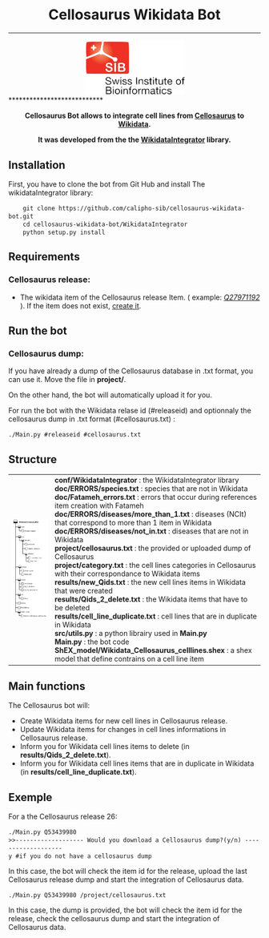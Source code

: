 # <center>Cellosaurus Wikidata Bot</center>

***************************
<center><img src="img/SIB_logo.png" style="width: 200px;"/></center>
***************************

**<center>Cellosaurus Bot allows to integrate cell lines from [Cellosaurus](https://web.expasy.org/cellosaurus/) to [Wikidata](https://www.wikidata.org/wiki/Wikidata:Main_Page).**

**It was developed from the the [WikidataIntegrator](https://github.com/SuLab/WikidataIntegrator) library.</center>**
## Installation

First, you have to clone the bot from Git Hub and install The wikidataIntegrator library:

		git clone https://github.com/calipho-sib/cellosaurus-wikidata-bot.git
		cd cellosaurus-wikidata-bot/WikidataIntegrator
		python setup.py install

## Requirements


### Cellosaurus release:


+ The wikidata item of the Cellosaurus release Item. ( example: [*Q27971192*](https://www.wikidata.org/wiki/Q27971192) ). If the item does not exist, [create it](https://www.wikidata.org/wiki/Special:NewItem).

## Run the bot

### Cellosaurus dump:

If you have already a dump of the Cellosaurus database in .txt format, you can use it. Move the file in **project/**.


On the other hand, the bot will automatically upload it for you. 


For run the bot with the Wikidata relase id (#releaseid) and optionnaly the cellosaurus dump in .txt format (#cellosaurus.txt) :

	./Main.py #releaseid #cellosaurus.txt

## Structure

| | |
|:--:|:--|
| <img src="img/Bot_structure.png" style="width: 400px;"/>|  **conf/WikidataIntegrator** : the WikidataIntegrator library </br> **doc/ERRORS/species.txt** : species that are not in Wikidata </br> **doc/Fatameh_errors.txt** : errors that occur during references item creation with Fatameh </br>  **doc/ERRORS/diseases/more\_than_1.txt** : diseases (NCIt) that correspond to more than 1 item in Wikidata </br> **doc/ERRORS/diseases/not_in.txt** : diseases that are not in Wikidata </br> **project/cellosaurus.txt** : the provided or uploaded dump of Cellosaurus </br> **project/category.txt** : the cell lines categories in Cellosaurus with their correspondance to Wikidata items </br> **results/new_Qids.txt** : the new cell lines items in Wikidata that were created </br> **results/Qids\_2_delete.txt** : the Wikidata items that have to be deleted </br> **results/cell\_line_duplicate.txt** : cell lines that are in duplicate in Wikidata </br> **src/utils.py** : a python librairy used in **Main.py** </br> **Main.py** : the bot code </br> **ShEX_model/Wikidata\_Cellosaurus\_celllines.shex** : a shex model that define contrains on a cell line item |

## Main functions 

The Cellosaurus bot will:

+ Create Wikidata items for new cell lines in Cellosaurus release.
+ Update Wikidata items for changes in cell lines informations in Cellosaurus release.
+ Inform you for Wikidata cell lines items to delete (in **results/Qids_2_delete.txt**).
+ Inform you for Wikidata cell lines items that are in duplicate in Wikidata (in **results/cell_line_duplicate.txt**).

## Exemple

For a the Cellosaurus release 26: 

	./Main.py Q53439980
	>>------------------- Would you download a Cellosaurus dump?(y/n) -------------------
	y #if you do not have a cellosaurus dump

In this case, the bot will check the item id for the release, upload the last Cellosaurus release dump and start the integration of Cellosaurus data. 

	./Main.py Q53439980 /project/cellosaurus.txt 

In this case, the dump is provided, the bot will check the item id for the release, check the cellosaurus dump and start the integration of Cellosaurus data.
	






 
